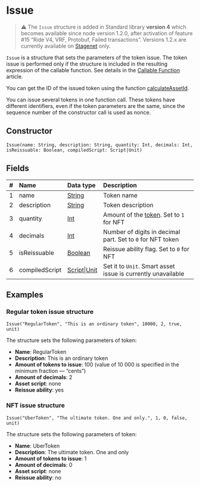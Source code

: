 # Issue

> :warning: The `Issue` structure is added in Standard library **version 4** which becomes available since node version 1.2.0, after activation of feature #15 “Ride V4, VRF, Protobuf, Failed transactions”. Versions 1.2.x are currently available on [Stagenet](/en/blockchain/blockchain-network/stage-network) only.

`Issue` is a structure that sets the parameters of the token issue. The token issue is performed only if the structure is included in the resulting expression of the callable function. See details in the [Callable Function](/eb/ride/functions/callable-function) article.

You can get the ID of the issued token using the function [calculateAssetId](/en/ride/functions/built-in-functions/blockchain-functions#calculate).

You can issue several tokens in one function call. These tokens have different identifiers, even if the token parameters are the same, since the sequence number of the constructor call is used as nonce.

## Constructor

```ride
Issue(name: String, description: String, quantity: Int, decimals: Int, isReissuable: Boolean, compiledScript: Script|Unit)
```

## Fields

| # | Name | Data type | Description |
| :--- | :--- | :--- | :--- |
| 1 | name | [String](/en/ride/data-types/string) | Token name |
| 2 | description | [String](/en/ride/data-types/string) | Token description |
| 3 | quantity | [Int](/en/ride/data-types/int) | Amount of the [token](/en/blockchain/token). Set to `1` for NFT |
| 4 | decimals | [Int](/en/ride/data-types/int) | Number of digits in decimal part. Set to `0` for NFT token |
| 5 | isReissuable | [Boolean](/en/ride/data-types/boolean) | Reissue ability flag. Set to `0` for NFT |
| 6 | compiledScript | [Script](/en/ride/script)&#124;[Unit](/en/ride/data-types/unit) | Set it to `Unit`. Smart asset issue is currently unavailable |

## Examples

### Regular token issue structure

```
Issue("RegularToken", "This is an ordinary token", 10000, 2, true, unit)
```

The structure sets the following parameters of token:

* **Name**: RegularToken
* **Description**: This is an ordinary token
* **Amount of tokens to issue**: 100 (value of 10&nbsp;000 is specified in the minimum fraction —  “cents”)
* **Amount of decimals**: 2
* **Asset script**: none
* **Reissue ability**: yes

### NFT issue structure

```
Issue("UberToken", "The ultimate token. One and only.", 1, 0, false, unit)
```

The structure sets the following parameters of token:

* **Name**: UberToken
* **Description**: The ultimate token. One and only
* **Amount of tokens to issue**: 1
* **Amount of decimals**: 0
* **Asset script**: none
* **Reissue ability**: no
